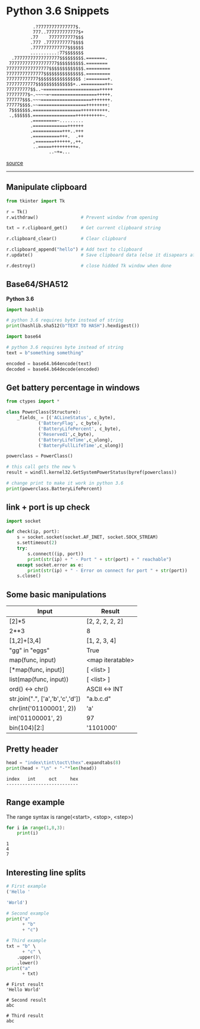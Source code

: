 # Python 3.6 Snippets

```
          .?77777777777777$.            
          777..777777777777$+           
         .77    7777777777$$$           
         .777 .7777777777$$$$           
         .7777777777777$$$$$$           
         ..........:77$$$$$$$           
  .77777777777777777$$$$$$$$$.=======.  
 777777777777777777$$$$$$$$$$.========  
7777777777777777$$$$$$$$$$$$$.========= 
77777777777777$$$$$$$$$$$$$$$.========= 
777777777777$$$$$$$$$$$$$$$$ :========+.
77777777777$$$$$$$$$$$$$$+..=========++~
777777777$$..~=====================+++++
77777777$~.~~~~=~=================+++++.
777777$$$.~~~===================+++++++.
77777$$$$.~~==================++++++++: 
 7$$$$$$$.==================++++++++++. 
 .,$$$$$$.================++++++++++~.  
         .=========~.........           
         .=============++++++           
         .===========+++..+++           
         .==========+++.  .++           
          ,=======++++++,,++,           
          ..=====+++++++++=.            
                ..~+=... 
```
[source](https://gist.github.com/xero/3555086)

---

## Manipulate clipboard
```python
from tkinter import Tk

r = Tk()
r.withdraw()                # Prevent window from opening

txt = r.clipboard_get()     # Get current clipboard string

r.clipboard_clear()         # Clear clipboard

r.clipboard_append("hello") # Add text to clipboard
r.update()                  # Save clipboard data (else it disapears after r.destroy())

r.destroy()                 # close hidded Tk window when done
```

## Base64/SHA512
**Python 3.6**
```python
import hashlib

# python 3.6 requires byte instead of string
print(hashlib.sha512(b"TEXT TO HASH").hexdigest())
```

```python
import base64

# python 3.6 requires byte instead of string
text = b"something something"

encoded = base64.b64encode(text)
decoded = base64.b64decode(encoded)
```

## Get battery percentage in windows
```python
from ctypes import *

class PowerClass(Structure):
    _fields_ = [('ACLineStatus', c_byte),
            ('BatteryFlag', c_byte),
            ('BatteryLifePercent', c_byte),
            ('Reserved1',c_byte),
            ('BatteryLifeTime',c_ulong),
            ('BatteryFullLifeTime',c_ulong)]    

powerclass = PowerClass()

# this call gets the new %
result = windll.kernel32.GetSystemPowerStatus(byref(powerclass))

# change print to make it work in python 3.6
print(powerclass.BatteryLifePercent)
```

## link + port is up check

```python
import socket

def check(ip, port):
    s = socket.socket(socket.AF_INET, socket.SOCK_STREAM)
    s.settimeout(2)
    try:
        s.connect((ip, port))
        print(str(ip) + " - Port " + str(port) + " reachable")
    except socket.error as e:
        print(str(ip) + " - Error on connect for port " + str(port))
    s.close()
```

## Some basic manipulations

|Input|Result|
|-----|------|
|[2]*5|[2, 2, 2, 2, 2]|
|2**3|8|
|[1,2]+[3,4]|[1, 2, 3, 4]|
|"gg" in "eggs"|True|
|map(func, input)|\<map iteratable\>|
|[*map(func, input)]|[ \<list\> ]|
|list(map(func, input))|[ \<list\> ]|
|ord() \<-\> chr()|ASCII <-> INT|
|str.join(".", ['a','b','c','d'])|"a.b.c.d"|
|chr(int('01100001', 2))|'a'|
|int('01100001', 2)|97|
|bin(104)[2:]|'1101000'|

## Pretty header

```python
head = "index\tint\toct\thex".expandtabs(8)
print(head + "\n" + "-"*len(head))
```

```
index   int     oct     hex
---------------------------
```

## Range example

The range syntax is range(\<start\>, \<stop\>, \<step\>)

```python
for i in range(1,8,3):
    print(i)
```

```
1
4
7
```

## Interesting line splits

```python
# First example
('Hello '

'World')

# Second example
print("a" 
      + "b" 
      + "c")

# Third example
txt = "b" \
      + "c" \
    .upper()\
    .lower()
print("a"
      + txt)

```

```
# First result
'Hello World'

# Second result
abc

# Third result
abc
```